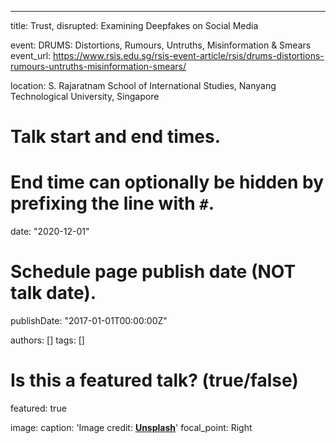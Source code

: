 ---
title: Trust, disrupted: Examining Deepfakes on Social Media

event: DRUMS: Distortions, Rumours, Untruths, Misinformation & Smears
event_url: https://www.rsis.edu.sg/rsis-event-article/rsis/drums-distortions-rumours-untruths-misinformation-smears/

location: S. Rajaratnam School of International Studies, Nanyang Technological University, Singapore


# Talk start and end times.
#   End time can optionally be hidden by prefixing the line with `#`.
date: "2020-12-01"

# Schedule page publish date (NOT talk date).
publishDate: "2017-01-01T00:00:00Z"

authors: []
tags: []

# Is this a featured talk? (true/false)
featured: true

image:
  caption: 'Image credit: [**Unsplash**](https://unsplash.com/photos/xDtiCFu_Z3s)'
  focal_point: Right
